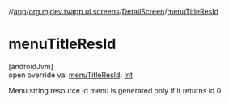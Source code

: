 //[app](../../../index.md)/[org.mjdev.tvapp.ui.screens](../index.md)/[DetailScreen](index.md)/[menuTitleResId](menu-title-res-id.md)

# menuTitleResId

[androidJvm]\
open override val [menuTitleResId](menu-title-res-id.md): [Int](https://kotlinlang.org/api/latest/jvm/stdlib/kotlin/-int/index.html)

Menu string resource id menu is generated only if it returns id 0
